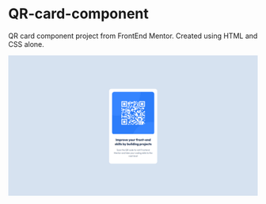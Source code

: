 # QR-card-component
QR card component project from FrontEnd Mentor. Created using HTML and CSS alone.

![screenshot](finalImg/FinalImg.png)
